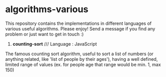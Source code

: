 # algorithms-various
This repository contains the implementations in different languages of various useful algorithms. Please enjoy!
Send a message if you find any problem or just want to get in touch :)

1. **counting-sort** /// Language : JavaScript

  The famous counting sort algorithm, useful to sort a list of numbers (or anything related, like 'list of people by their ages'), having a well defined, limited range of values (ex. for people age that range would be min. 1, max 150)
